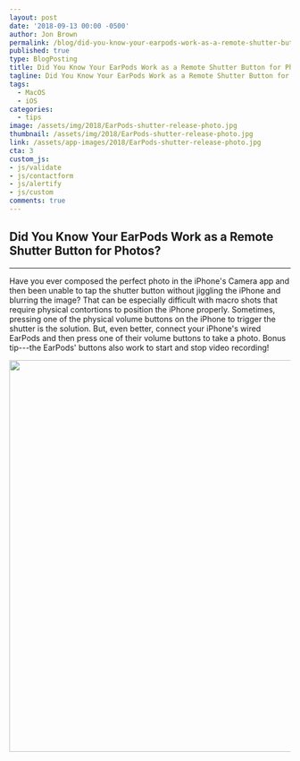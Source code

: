 ```yaml
---
layout: post
date: '2018-09-13 00:00 -0500'
author: Jon Brown
permalink: /blog/did-you-know-your-earpods-work-as-a-remote-shutter-button-for-photos/
published: true
type: BlogPosting
title: Did You Know Your EarPods Work as a Remote Shutter Button for Photos
tagline: Did You Know Your EarPods Work as a Remote Shutter Button for Photos
tags:
  - MacOS
  - iOS
categories:
  - tips
image: /assets/img/2018/EarPods-shutter-release-photo.jpg
thumbnail: /assets/img/2018/EarPods-shutter-release-photo.jpg
link: /assets/app-images/2018/EarPods-shutter-release-photo.jpg
cta: 3
custom_js:
- js/validate
- js/contactform
- js/alertify
- js/custom
comments: true
---
```

## Did You Know Your EarPods Work as a Remote Shutter Button for Photos?
---

Have you ever composed the perfect photo in the iPhone's Camera app and
then been unable to tap the shutter button without jiggling the iPhone
and blurring the image? That can be especially difficult with macro
shots that require physical contortions to position the iPhone properly.
Sometimes, pressing one of the physical volume buttons on the iPhone to
trigger the shutter is the solution. But, even better, connect your
iPhone's wired EarPods and then press one of their volume buttons to
take a photo. Bonus tip---the EarPods' buttons also work to start and
stop video recording!

<img src="{{ site.site_cdn }}/assets/img/blog/2018/remoteshutter/image2.jpg" class="img-fluid rounded m-2" width="700" />
